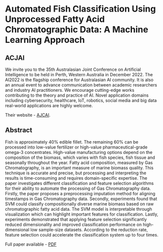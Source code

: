 # Automated Fish Classification Using Unprocessed Fatty Acid Chromatographic Data: A Machine Learning Approach

## ACJAI

We invite you to the 35th Australasian Joint Conference on Artificial Intelligence to be held in Perth, Western Australia in December 2022.
The AI2022 is the flagship conference for Australasian AI community. It is also an annual event to advance communication between academic researchers and industry AI practitioners. We encourage cutting-edge works contributing to the theory and practice of AI. Novel application domains including cybersecurity, healthcare, IoT, robotics, social media and big data real-world applications are highly welcome.

Their website - [AJCAI](https://ajcai2022.org/).

## Abstract

Fish is approximately 40% edible fillet.
The remaining 60% can be processed into low-value fertilizer or high-value pharmaceutical-grade omega-3 concentrates.
High-value manufacturing options depend on the composition of the biomass, which varies with fish species, fish tissue and seasonally throughout the year.
Fatty acid composition, measured by Gas Chromatography, is an important measure of marine biomass quality.
This technique is accurate and precise, but processing and interpreting the results is time-consuming and requires domain-specific expertise.
The paper investigates different classification and feature selection algorithms for their ability to automate the processing of Gas Chromatography data.
Firstly, the paper proposes a preprocessing imputation method for aligning timestamps in Gas Chromatography data.
Secondly, experiments found that SVM could classify compositionally diverse marine biomass based on raw chromatographic fatty acid data.
The SVM model is interpretable through visualization which can highlight important features for classification.
Lastly, experiments demonstrated that applying feature selection significantly reduced dimensionality and improved classification performance on high-dimensional low sample-size datasets.
According to the reduction rate, feature selection could accelerate the classification system up to four times.

Full paper available - [PDF](https://github.com/woodRock/fishy-business/blob/main/papers/AJCAI/paper.pdf)
